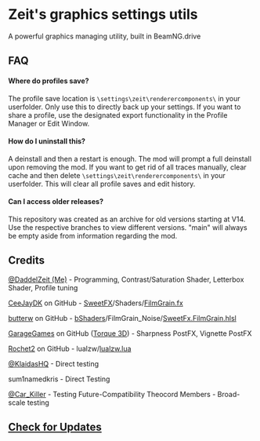 # Zeit's graphics settings utils
A powerful graphics managing utility, built in BeamNG.drive

## FAQ
#### Where do profiles save?

The profile save location is `\settings\zeit\renderercomponents\` in your userfolder.
Only use this to directly back up your settings. If you want to share a profile,
use the designated export functionality in the Profile Manager or Edit Window.

#### How do I uninstall this?
A deinstall and then a restart is enough. The mod will prompt a full deinstall upon removing the mod.
If you want to get rid of all traces manually, clear cache and then delete `\settings\zeit\renderercomponents\` in your userfolder.
This will clear all profile saves and edit history.

#### Can I access older releases?
This repository was created as an archive for old versions starting at V14.
Use the respective branches to view different versions. "main" will always be empty aside from information regarding the mod.

## Credits
[@DaddelZeit (Me)](https://www.beamng.com/members/352746/) - Programming, Contrast/Saturation Shader, Letterbox Shader, Profile tuning

[CeeJayDK](https://github.com/CeeJayDK) on GitHub - [SweetFX](https://github.com/CeeJayDK/SweetFX)/Shaders/[FilmGrain.fx](https://github.com/CeeJayDK/SweetFX/blob/master/Shaders/FilmGrain.fx)

[butterw](https://github.com/butterw) on GitHub - [bShaders](https://github.com/butterw/bShaders)/FilmGrain_Noise/[SweetFx.FilmGrain.hlsl](https://github.com/butterw/bShaders/FilmGrain_Noise/SweetFx.FilmGrain.hlsl)

[GarageGames](https://github.com/GarageGames) on GitHub ([Torque 3D](https://github.com/GarageGames/Torque3D)) - Sharpness PostFX, Vignette PostFX

[Rochet2](https://github.com/Rochet2) on GitHub - lualzw/[lualzw.lua](https://github.com/Rochet2/lualzw/blob/master/lualzw.lua)

[@KlaidasHQ](https://www.beamng.com/members/245486/) - Direct testing

sum1namedkris - Direct Testing

[@Car_Killer](https://www.beamng.com/members/27522/) - Testing Future-Compatibility
Theocord Members - Broad-scale testing

## [Check for Updates](https://tinyurl.com/59w85d2b)
